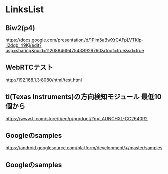 # LinksList

## Biw2(p4)
https://docs.google.com/presentation/d/1Plm5aBwXrCAFpLVTKlp-ii2dgb_rl9Kj/edit?usp=sharing&ouid=112088469475433929760&rtpof=true&sd=true

## WebRTCテスト
http://192.168.1.3:8080/html/test.html

## ti(Texas Instruments)の方向検知モジュール 最低10個から
https://www.ti.com/store/ti/en/p/product/?p=LAUNCHXL-CC2640R2

## Googleのsamples
https://android.googlesource.com/platform/development/+/master/samples

## Googleのsamples

